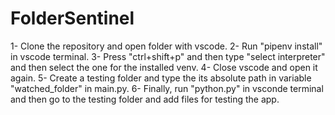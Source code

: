 # FolderSentinel
1- Clone the repository and open folder with vscode.
2- Run "pipenv install" in vscode terminal.
3- Press "ctrl+shift+p" and then type "select interpreter" and then select the one for the installed venv.
4- Close vscode and open it again.
5- Create a testing folder and type the its absolute path in variable "watched_folder" in main.py.
6- Finally, run "python.py" in vsconde terminal and then go to the testing folder and add files for testing the app.
